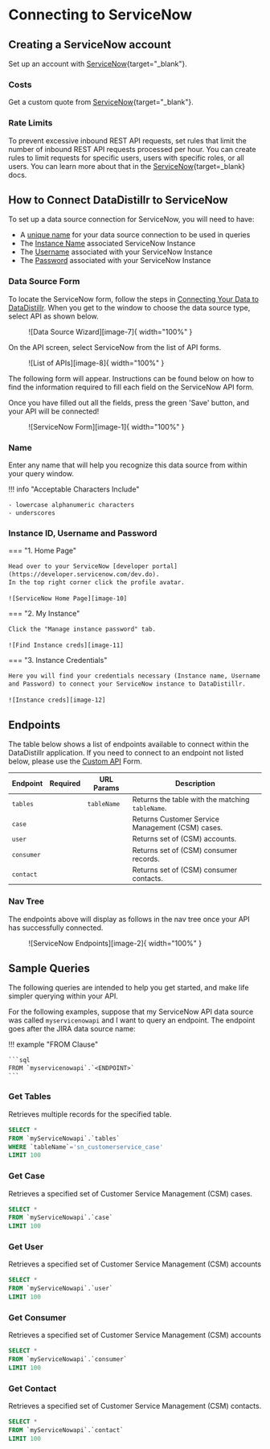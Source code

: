 # Connecting to ServiceNow

## Creating a ServiceNow account
Set up an account with [ServiceNow](https://www.servicenow.com/){target="_blank"}.

### Costs

Get a custom quote from [ServiceNow](https://www.servicenow.com/lpgp/pricing-itsm.html?campid=29573&cid=p:all:dg:b:prsp:core_brand_prsp:ams:all&s_kwcid=AL!11692!3!529674030705!e!!g!!servicenow%20cost&ds_c=GOOG_AMS_All_EN_DEMANDGEN_ALBU_PRSP_Brand_EXA_&cmcid=71700000065217230&ds_ag=ServiceNow+Cost_EXA&cmpid=58700005783664262&ds_kids=p52805252935&gclid=Cj0KCQjw3IqSBhCoARIsAMBkTb36TvnRRoLA7mVtpVIDN9ZNZurDHz-EHtidmtp7af3b-A7PSShNmoUaAmDdEALw_wcB&gclsrc=aw.ds){target="_blank"}.

### Rate Limits
To prevent excessive inbound REST API requests, set rules that limit the number of inbound REST API requests processed per hour. 
You can create rules to limit requests for specific users, users with specific roles, or all users. You can learn more about that in the [ServiceNow](https://docs.servicenow.com/bundle/sandiego-application-development/page/integrate/inbound-rest/concept/inbound-REST-API-rate-limiting.html){target=_blank} docs.

## How to Connect DataDistillr to ServiceNow
To set up a data source connection for ServiceNow, you will need to have:

- A [unique name](#name) for your data source connection to be used in queries
- The [Instance Name](#instance-id-username-and-password) associated ServiceNow Instance
- The [Username](#instance-id-username-and-password) associated with your ServiceNow Instance
- The [Password](#instance-id-username-and-password) associated with your ServiceNow Instance

### Data Source Form
To locate the ServiceNow form, follow the steps in [Connecting Your Data to DataDistillr](../../). When you get to the window to choose the data source type, select API as shown below.

<figure markdown>
  ![Data Source Wizard][image-7]{ width="100%" }
</figure>



On the API screen, select ServiceNow from the list of API forms.

<figure markdown>
  ![List of APIs][image-8]{ width="100%" }
</figure>



The following form will appear. Instructions can be found below on how to find the information required to fill each field on the ServiceNow API form.

Once you have filled out all the fields, press the green 'Save' button, and your API will be connected!

<figure markdown>
  ![ServiceNow Form][image-1]{ width="100%" }
</figure>


### Name
Enter any name that will help you recognize this data source from within your query window.

!!! info "Acceptable Characters Include"

    - lowercase alphanumeric characters
    - underscores

### Instance ID, Username and Password

=== "1. Home Page"

    Head over to your ServiceNow [developer portal](https://developer.servicenow.com/dev.do).
    In the top right corner click the profile avatar.
    
    ![ServiceNow Home Page][image-10]

=== "2. My Instance"

    Click the "Manage instance password" tab.
    
    ![Find Instance creds][image-11]

=== "3. Instance Credentials" 

    Here you will find your credentials necessary (Instance name, Username and Password) to connect your ServiceNow instance to DataDistillr.

    ![Instance creds][image-12]


## Endpoints
The table below shows a list of endpoints available to connect within the DataDistillr application. If you need to connect to an endpoint not listed below, please use the [Custom API](custom-apis.md) Form.

| Endpoint   | Required | URL Params  | Description                                      |
|------------|----------|-------------|--------------------------------------------------|
| `tables`   |          | `tableName` | Returns the table with the matching `tableName`. |
| `case`     |          |             | Returns Customer Service Management (CSM) cases. |
| `user`     |          |             | Returns set of (CSM) accounts.                   |
| `consumer` |          |             | Returns set of (CSM) consumer records.           |
| `contact`  |          |             | Returns set of (CSM) consumer contacts.          |



### Nav Tree
The endpoints above will display as follows in the nav tree once your API has successfully connected.

<figure markdown>
  ![ServiceNow Endpoints][image-2]{ width="100%" }
</figure>


## Sample Queries
The following queries are intended to help you get started, and make life simpler querying within your API.

For the following examples, suppose that my ServiceNow API data source was called `myservicenowapi` and I want to query an endpoint. The endpoint goes after the JIRA data source name:

!!! example "FROM Clause"

    ```sql
    FROM `myservicenowapi`.`<ENDPOINT>`
    ```

### Get Tables

Retrieves multiple records for the specified table.

```sql title="Get Tables endpoint"
SELECT *
FROM `myServiceNowapi`.`tables`
WHERE `tableName`='sn_customerservice_case'
LIMIT 100
```

### Get Case

Retrieves a specified set of Customer Service Management (CSM) cases.
```sql title="Get Case endpoint"
SELECT *
FROM `myServiceNowapi`.`case`
LIMIT 100
```

### Get User

Retrieves a specified set of Customer Service Management (CSM) accounts
```sql title="Get User endpoint"
SELECT *
FROM `myServiceNowapi`.`user`
LIMIT 100
```

### Get Consumer

Retrieves a specified set of Customer Service Management (CSM) accounts
```sql title="Get Consumer endpoint"
SELECT *
FROM `myServiceNowapi`.`consumer`
LIMIT 100
```

### Get Contact

Retrieves a specified set of Customer Service Management (CSM) contacts.

```sql title="Get Contact endpoint"
SELECT *
FROM `myServiceNowapi`.`contact`
LIMIT 100
```

[image-1]: ../../img/api/servicenow/servicenow-form.png
[image-2]: ../../img/api/servicenow/servicenow-navtree.png
[image-7]: ../../img/api/add-api.png
[image-8]: ../../img/api/servicenow/select-servicenow-api.png
[image-10]: ../../img/api/servicenow/servicenow-homepage.png
[image-11]: ../../img/api/servicenow/servicenow-get-creds.png
[image-12]: ../../img/api/servicenow/servicenow-creds.png